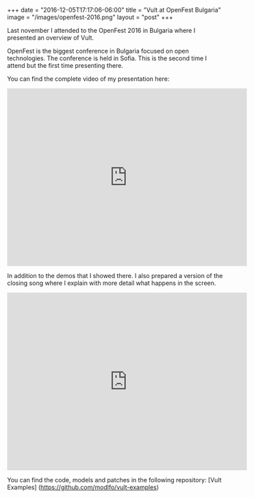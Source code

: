 +++
date = "2016-12-05T17:17:06-06:00"
title = "Vult at OpenFest Bulgaria"
image = "/images/openfest-2016.png"
layout = "post"
+++

Last november I attended to the OpenFest 2016 in Bulgaria where I presented an overview of Vult.

<!--more-->

OpenFest is the biggest conference in Bulgaria focused on open technologies. The conference is held in Sofia. This is the second time I attend but the first time presenting there.

You can find the complete video of my presentation here:

<iframe width="560" height="415" src="https://www.youtube.com/embed/9_UQ0tUK2SQ" frameborder="0" allowfullscreen></iframe>

In addition to the demos that I showed there. I also prepared a version of the closing song where I explain with more detail what happens in the screen.

<iframe width="560" height="415" src="https://www.youtube.com/embed/Q_qmTbsk5TA" frameborder="0" allowfullscreen></iframe>


You can find the code, models and patches in the following repository: [Vult Examples] (https://github.com/modlfo/vult-examples)



